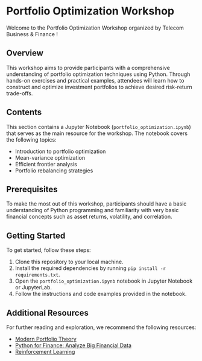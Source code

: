 # Portfolio Optimization Workshop

Welcome to the Portfolio Optimization Workshop organized by Telecom Business & Finance !

## Overview
This workshop aims to provide participants with a comprehensive understanding of portfolio optimization techniques using Python. Through hands-on exercises and practical examples, attendees will learn how to construct and optimize investment portfolios to achieve desired risk-return trade-offs.

## Contents
This section contains a Jupyter Notebook (`portfolio_optimization.ipynb`) that serves as the main resource for the workshop. The notebook covers the following topics:

- Introduction to portfolio optimization
- Mean-variance optimization
- Efficient frontier analysis
- Portfolio rebalancing strategies

## Prerequisites
To make the most out of this workshop, participants should have a basic understanding of Python programming and familiarity with very basic financial concepts such as asset returns, volatility, and correlation.

## Getting Started
To get started, follow these steps:

1. Clone this repository to your local machine.
2. Install the required dependencies by running `pip install -r requirements.txt`.
3. Open the `portfolio_optimization.ipynb` notebook in Jupyter Notebook or JupyterLab.
4. Follow the instructions and code examples provided in the notebook.

## Additional Resources
For further reading and exploration, we recommend the following resources:

- [Modern Portfolio Theory](https://en.wikipedia.org/wiki/Modern_portfolio_theory)
- [Python for Finance: Analyze Big Financial Data](https://www.oreilly.com/library/view/python-for-finance/9781491945360/)
- [Reinforcement Learning](https://medium.com/analytics-vidhya/portfolio-optimization-using-reinforcement-learning-1b5eba5db072)
